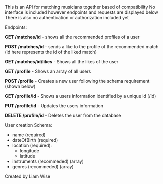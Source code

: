 This is an API for matching musicians together based of compatibility
No interface is included however endpoints and requests are displayed below
There is also no authentication or authorization included yet

Endpoints:

**GET /matches/id** - shows all the recommended profiles of a user

**POST /matches/id** - sends a like to the profile of the recommended match (id here represents the id of the liked match)

**GET /matches/id/likes** - Shows all the likes of the user

**GET /profile** - Shows an array of all users

**POST /profile** - Creates a new user following the schema requirement (shown below)

**GET /profile/id** - Shows a users information identified by a unique id (/id)

**PUT /profile/id** - Updates the users information

**DELETE /profile/id** - Deletes the user from the database


User creation Schema:
- name (required)
- dateOfBirth (required)
- location (required):
	- longitude
	- latitude
- instruments (recommeded) (array)
- genres (recommeded) (array)

Created by Liam Wise